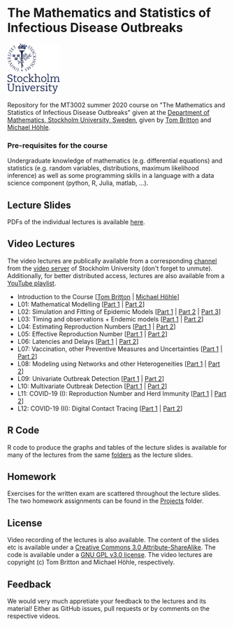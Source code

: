 # The Mathematics and Statistics of Infectious Disease Outbreaks

![](Assets/SUlogo_small.png)

Repository for the MT3002 summer 2020 course on "The Mathematics and Statistics of Infectious Disease Outbreaks" given at the [Department of Mathematics, Stockholm University, Sweden](https://www.math.su.se), given by [Tom Britton](https://staff.math.su.se/tom.britton/) and [Michael Höhle](https://staff.math.su.se/hoehle).

### Pre-requisites for the course 

Undergraduate knowledge of mathematics (e.g. differential equations) and statistics (e.g. random variables, distributions, maximum likelihood inference) as well as some programming skills in a language with a data science component (python, R, Julia, matlab, ...).

## Lecture Slides

PDFs of the individual lectures is available [here](https://github.com/hoehleatsu/mt3002-summer2020/tree/master/Lectures). 

## Video Lectures

The video lectures are publically available from a corresponding [channel](https://video.su.se/channel/The%2BMath%2Band%2BStats%2Bof%2BInfectious%2BDisease%2BOutbreaks/356471) from the [video server](https://video.su.se) of Stockholm University (don't forget to unmute). Additionally, for better distributed access, lectures are also available from a [YouTube playlist](https://www.youtube.com/playlist?list=PLl_ncesshp_C-URStf-LwhYCbFGE70_jq).

* Introduction to the Course [[Tom Britton](https://video.su.se/media/Introduction+to+the+Course+%28Tom+Britton%29/0_scrd1q6o/356471) | [Michael Höhle](https://video.su.se/media/t/0_rqwxd9zg)]
* L01: Mathematical Modelling [[Part 1](https://video.su.se/edit/0_g9pf4rnh) | [Part 2](https://video.su.se/media/L01+-+Mathematical+Modelling+%282+2%29/0_qdurs7hj)]
* L02: Simulation and Fitting of Epidemic Models [[Part 1](https://video.su.se/media/L02+-+Simulation+and+Fitting+of+Epidemic+Models+%281+3%29/0_j0v2lslj) | [Part 2](https://video.su.se/media/L02+-+Simulation+and+Fitting+of+Epidemic+Models+%282+3%29/0_p4629rt7) | [Part 3](https://video.su.se/media/L02+-+Simulation+and+Fitting+of+Epidemic+Models+%283+3%29/0_3yjyzq0q)]
* L03: Timing and observations + Endemic models [[Part 1](https://video.su.se/media/L03+-+Timing+and+observations+%2B+Endemic+models+%281+2%29/0_10homfzz) | [Part 2](https://video.su.se/media/L03+-+Timing+and+observations+%2B+Endemic+models+%282+2%29/0_1p5i3vsj/356471)]
* L04: Estimating Reproduction Numbers [[Part 1](https://video.su.se/media/L04+-+Estimation+reproduction+numbers+%281+2%29/0_w12jeszk) | [Part 2](https://video.su.se/media/L04+-+Estimating+Reproduction+Numbers+%282+2%29/0_bopogny5)]
* L05: Effective Reproduction Number [[Part 1](https://video.su.se/media/L05+-+Effective+Reproduction+Number+%281+2%29/0_u3b1j7rk) | [Part 2](https://video.su.se/media/L05+-+Effective+Reproduction+Number+%282+2%29/0_38cwcho8)]
* L06: Latencies and Delays [[Part 1](https://video.su.se/media/+L06+-+Latencies+and+Delays+%281+2%29/0_vrzkcn4s) | [Part 2](https://video.su.se/media/L06+-+Latencies+and+Delays+%282+2%29/0_0xu0jgzy)]
* L07: Vaccination, other Preventive Measures and Uncertainties [[Part 1](https://video.su.se/media/L07+-+Vaccination%2C+other+preventive+measures+and+uncertainties+%281+2%29/0_9oson513/356471) | [Part 2](https://video.su.se/media/L07+-+Vaccination%2C+other+preventive+measures+and+uncertainties+%282+2%29/0_7rrq3ug7/356471)]
* L08: Modeling using Networks and other Heterogeneities [[Part 1](https://video.su.se/media/L08+-+Modeling+using+networks+and+other+heterogeneities+%281+2%29/0_y4jqv270/356471) | [Part 2](https://video.su.se/media/L08+-+Modeling+using+networks+and+other+heterogeneities+%282+2%29/0_0mweom9s/356471)]
* L09: Univariate Outbreak Detection [[Part 1](https://video.su.se/media/L09+-+Univariate+outbreak+detection+%281+2%29/0_imgomlwy/356471) | [Part 2](https://video.su.se/media/L09+-+Univariate+outbreak+detection+%282+2%29/0_ifu44eas/356471)]
* L10: Multivariate Outbreak Detection [[Part 1](https://video.su.se/media/L10+-+Multivariate+outbreak+detection+%281+2%29/0_uithqyum) | [Part 2](https://video.su.se/media/L10+-+Multivariate+outbreak+detection+%282+2%29/0_mmol88iy)]
* L11: COVID-19 (I): Reproduction Number and Herd Immunity [[Part 1](https://video.su.se/media/L11+-+COVID-19+%281+2%29/0_dk0ztmz6/356471) | [Part 2](https://video.su.se/media/L11+-+COVID-19+%282+2%29/0_j1xks7xm)]
* L12: COVID-19 (II): Digital Contact Tracing [[Part 1](https://video.su.se/media/L12+-+Digital+Contact+Tracing+%281+2%29/0_9chh75x5) | [Part 2](https://video.su.se/media/L12+-+Digital+Contact+Tracing+%282+2%29/0_pbdfeaov)]

## R Code

R code to produce the graphs and tables of the lecture slides is available for many of the lectures from the same [folders](https://github.com/hoehleatsu/mt3002-summer2020/tree/master/Lectures) as the lecture slides.

## Homework

Exercises for the written exam are scattered throughout the lecture slides. The two homework assignments can be found in the [Projects](https://github.com/hoehleatsu/mt3002-summer2020/tree/master/Projects) folder. 

## License 

Video recording of the lectures is also available. The content of the slides etc is available under a [Creative Commons 3.0 Attribute-ShareAlike](https://creativecommons.org/licenses/by-sa/3.0/). The code is available under a [GNU GPL v3.0 license](https://www.gnu.org/licenses/gpl-3.0.html). The video lectures are copyright (c) Tom Britton and Michael Höhle, respectively.

## Feedback

We would very much appretiate your feedback to the lectures and its material! Either as GitHub issues, pull requests or by comments on the respective videos.
